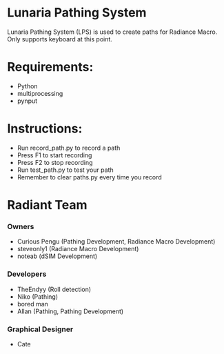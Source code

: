 # Lunaria Pathing System
Lunaria Pathing System (LPS) is used to create paths for Radiance Macro.
Only supports keyboard at this point.

# Requirements:
- Python
- multiprocessing
- pynput

# Instructions:
- Run record_path.py to record a path
- Press F1 to start recording
- Press F2 to stop recording
- Run test_path.py to test your path
- Remember to clear paths.py every time you record

# Radiant Team
### Owners
- Curious Pengu (Pathing Development, Radiance Macro Development)
- steveonly1 (Radiance Macro Development)
- noteab (dSIM Development)
### Developers
- TheEndyy (Roll detection)
- Niko (Pathing)
- bored man
- Allan (Pathing, Pathing Development)

### Graphical Designer
- Cate
